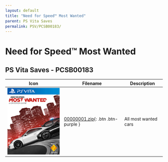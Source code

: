 ```yaml
---
layout: default
title: "Need for Speed™ Most Wanted"
parent: PS Vita Saves
permalink: PSV/PCSB00183/
---
```

# Need for Speed™ Most Wanted

## PS Vita Saves - PCSB00183

| Icon | Filename | Description |
|------|----------|-------------|
| ![Need for Speed™ Most Wanted](icon0.png) | [00000001.zip](00000001.zip){: .btn .btn-purple } | All most wanted cars  |
